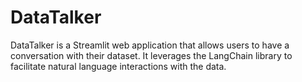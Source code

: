 # DataTalker
DataTalker is a Streamlit web application that allows users to have a conversation with their dataset. It leverages the LangChain library to facilitate natural language interactions with the data.
